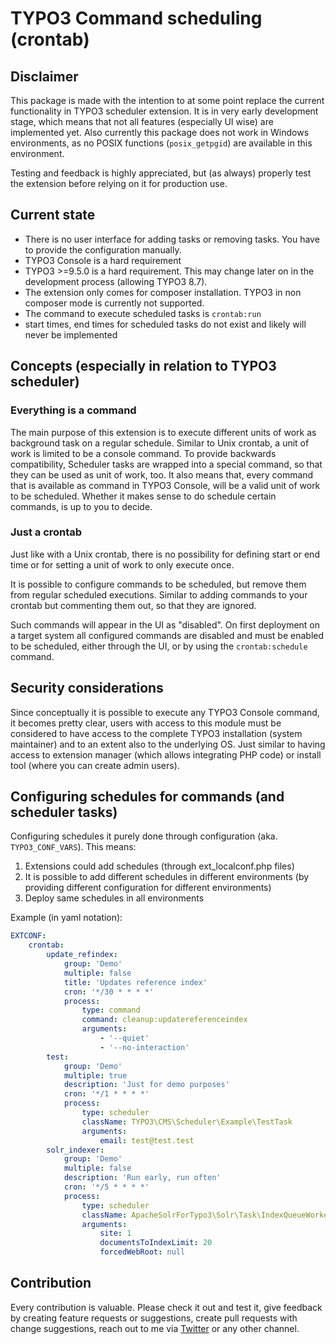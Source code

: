 # TYPO3 Command scheduling (crontab)

## Disclaimer

This package is made with the intention to at some point replace the current functionality
in TYPO3 scheduler extension. 
It is in very early development stage, which means that not all features (especially UI wise) 
are implemented yet.
Also currently this package does not work in Windows environments, as no POSIX functions (`posix_getpgid`) are available
in this environment.

Testing and feedback is highly appreciated, but (as always) properly test the extension before relying on it for production use.

## Current state

* There is no user interface for adding tasks or removing tasks. You have to provide the configuration manually.
* TYPO3 Console is a hard requirement
* TYPO3 >=9.5.0 is a hard requirement. This may change later on in the development process (allowing TYPO3 8.7).
* The extension only comes for composer installation. TYPO3 in non composer mode is currently not supported.
* The command to execute scheduled tasks is `crontab:run`
* start times, end times for scheduled tasks do not exist and likely will never be implemented

## Concepts (especially in relation to TYPO3 scheduler)

### Everything is a command
The main purpose of this extension is to execute different units of work as background task on a regular schedule.
Similar to Unix crontab, a unit of work is limited to be a console command. To provide backwards compatibility,
Scheduler tasks are wrapped into a special command, so that they can be used as unit of work, too.
It also means that, every command that is available as command in TYPO3 Console, will be a valid unit of work to be scheduled.
Whether it makes sense to do schedule certain commands, is up to you to decide.

### Just a crontab
Just like with a Unix crontab, there is no possibility for defining start or end time or for setting a unit of work to only execute once.

It is possible to configure commands to be scheduled, but remove them from regular scheduled executions.
Similar to adding commands to your crontab but commenting them out, so that they are ignored.

Such commands will appear in the UI as "disabled".
On first deployment on a target system all configured commands are disabled and must be enabled to be scheduled,
either through the UI, or by using the `crontab:schedule` command. 

## Security considerations
Since conceptually it is possible to execute any TYPO3 Console command, it becomes pretty clear, users with access to this module
must be considered to have access to the complete TYPO3 installation (system maintainer) and to an extent also to the underlying OS.
Just similar to having access to extension manager (which allows integrating PHP code) or install tool (where you can create admin users).

## Configuring schedules for commands (and scheduler tasks)

Configuring schedules it purely done through configuration (aka. `TYPO3_CONF_VARS`).
This means:
1. Extensions could add schedules (through ext_localconf.php files)
1. It is possible to add different schedules in different environments (by providing different configuration for different environments)
1. Deploy same schedules in all environments

Example (in yaml notation):

```yaml
EXTCONF:
    crontab:
        update_refindex:
            group: 'Demo'
            multiple: false
            title: 'Updates reference index'
            cron: '*/30 * * * *'
            process:
                type: command
                command: cleanup:updatereferenceindex
                arguments:
                    - '--quiet'
                    - '--no-interaction'
        test:
            group: 'Demo'
            multiple: true
            description: 'Just for demo purposes'
            cron: '*/1 * * * *'
            process:
                type: scheduler
                className: TYPO3\CMS\Scheduler\Example\TestTask
                arguments:
                    email: test@test.test
        solr_indexer:
            group: 'Demo'
            multiple: false
            description: 'Run early, run often'
            cron: '*/5 * * * *'
            process:
                type: scheduler
                className: ApacheSolrForTypo3\Solr\Task\IndexQueueWorkerTask
                arguments:
                    site: 1
                    documentsToIndexLimit: 20
                    forcedWebRoot: null
```

## Contribution
Every contribution is valuable. Please check it out and test it, give feedback by creating feature requests or suggestions,
create pull requests with change suggestions, reach out to me via [Twitter](https://twitter.com/helhum) or any other channel.
